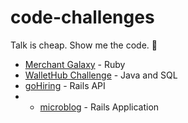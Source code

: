 # code-challenges

Talk is cheap. Show me the code. :metal:

* [Merchant Galaxy](../../tree/merchant-galaxy) - Ruby
* [WalletHub Challenge](../../tree/wallet-hub-challenge) - Java and SQL
* [goHiring](../../tree/goHiring) - Rails API
* * [microblog](../../tree/microblog) - Rails Application
